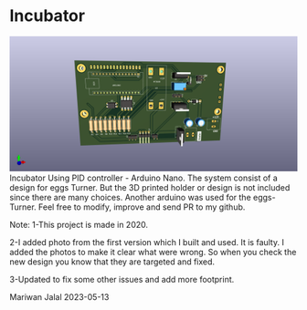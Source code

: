 # Incubator
![Top](Top.png)
Incubator Using PID controller - Arduino Nano. 
The system consist of a design for eggs Turner. But the 3D printed holder or design is not included since there are many choices. 
Another arduino was used for the eggs-Turner. 
Feel free to modify, improve and send PR to my github. 

Note:
1-This project is made in 2020.

2-I added photo from the first version which I built and used. It is faulty.
  I added the photos to make it clear what were wrong. So when you check the new
  design you know that they are targeted and fixed. 
  
3-Updated to fix some other issues and add more footprint.  

Mariwan Jalal 2023-05-13
